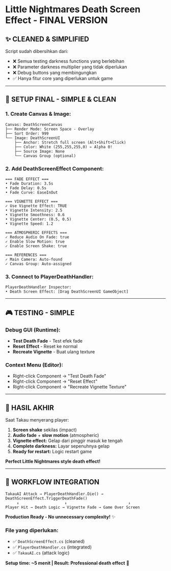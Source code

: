 # Little Nightmares Death Screen Effect - FINAL VERSION

## ✨ **CLEANED & SIMPLIFIED**

Script sudah dibersihkan dari:
- ❌ Semua testing darkness functions yang berlebihan
- ❌ Parameter darkness multiplier yang tidak diperlukan 
- ❌ Debug buttons yang membingungkan
- ✅ Hanya fitur core yang diperlukan untuk game

---

## 🎯 **SETUP FINAL - SIMPLE & CLEAN**

### **1. Create Canvas & Image:**
```
Canvas: DeathScreenCanvas
├── Render Mode: Screen Space - Overlay
├── Sort Order: 999
└── Image: DeathScreenUI
    ├── Anchor: Stretch full screen (Alt+Shift+Click)
    ├── Color: White (255,255,255,0) ← Alpha 0!
    ├── Source Image: None
    └── Canvas Group (optional)
```

### **2. Add DeathScreenEffect Component:**
```
=== FADE EFFECT ===
• Fade Duration: 3.5s
• Fade Delay: 0.5s
• Fade Curve: EaseInOut

=== VIGNETTE EFFECT ===
✓ Use Vignette Effect: TRUE
• Vignette Intensity: 2.5
• Vignette Smoothness: 0.6
• Vignette Center: (0.5, 0.5)
• Vignette Speed: 1.2

=== ATMOSPHERIC EFFECTS ===
✓ Reduce Audio On Fade: true
✓ Enable Slow Motion: true
✓ Enable Screen Shake: true

=== REFERENCES ===
✓ Main Camera: Auto-found
✓ Canvas Group: Auto-assigned
```

### **3. Connect to PlayerDeathHandler:**
```
PlayerDeathHandler Inspector:
• Death Screen Effect: [Drag DeathScreenUI GameObject]
```

---

## 🎮 **TESTING - SIMPLE**

### **Debug GUI (Runtime):**
- **Test Death Fade** - Test efek fade
- **Reset Effect** - Reset ke normal
- **Recreate Vignette** - Buat ulang texture

### **Context Menu (Editor):**
- Right-click Component → "Test Death Fade"
- Right-click Component → "Reset Effect" 
- Right-click Component → "Recreate Vignette Texture"

---

## 🌙 **HASIL AKHIR**

Saat Takau menyerang player:
1. **Screen shake** sekilas (impact)
2. **Audio fade** + **slow motion** (atmospheric)
3. **Vignette effect:** Gelap dari pinggir masuk ke tengah
4. **Complete darkness:** Layar sepenuhnya gelap
5. **Ready for restart:** Logic restart game

**Perfect Little Nightmares style death effect!** 

---

## 🎯 **WORKFLOW INTEGRATION**

```
TakauAI Attack → PlayerDeathHandler.Die() → DeathScreenEffect.TriggerDeathFade()
     ↓                    ↓                           ↓
Player Hit → Death Logic → Vignette Fade → Game Over Screen
```

**Production Ready - No unnecessary complexity!** ✨

### **File yang diperlukan:**
- ✅ `DeathScreenEffect.cs` (cleaned)
- ✅ `PlayerDeathHandler.cs` (integrated)
- ✅ `TakauAI.cs` (attack logic)

**Setup time: ~5 menit | Result: Professional death effect** 🎯

